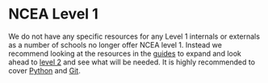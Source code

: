 # NCEA Level 1

We do not have any specific resources for any Level 1 internals or externals as a number of schools no longer offer NCEA level 1. Instead we recommend looking at the resources in the [guides](/guides/) to expand and look ahead to [level 2](/ncea/level-2/) and see what will be needed. It is highly recommended to cover [Python](/guides/python/) and [Git](/guides/git/).
